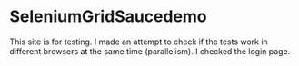 # SeleniumGridSaucedemo
This site is for testing.
I made an attempt to check if the tests work in different browsers at the same time (parallelism).
I checked the login page.
